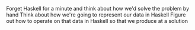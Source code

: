 Forget Haskell for a minute and think about how we'd solve the problem by hand
Think about how we're going to represent our data in Haskell
Figure out how to operate on that data in Haskell so that we produce at a solution
